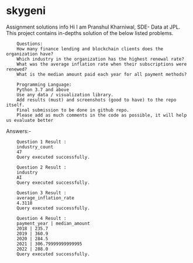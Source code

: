 # skygeni

Assignment solutions info
Hi I am Pranshul Kharniwal, SDE- Data at JPL.
This project contains in-depths solution of the below listed problems.

        Questions:
        How many finance lending and blockchain clients does the organization have?
        Which industry in the organization has the highest renewal rate?
        What was the average inflation rate when their subscriptions were renewed?
        What is the median amount paid each year for all payment methods?

        Programming Language:
        Python 3.7 and above
        Use any data / visualization library.
        Add results (must) and screenshots (good to have) to the repo itself.
        Final submission to be done in github repo.
        Please add as much comments in the code as possible, it will help us evaluate better

Answers:-

        Question 1 Result :
        industry_count
        47
        Query executed successfully.

        Question 2 Result :
        industry
        AI
        Query executed successfully.

        Question 3 Result :
        average_inflation_rate
        4.3118
        Query executed successfully.

        Question 4 Result :
        payment_year | median_amount
        2018 | 235.7
        2019 | 360.9
        2020 | 284.5
        2021 | 306.79999999999995
        2022 | 288.0
        Query executed successfully.
